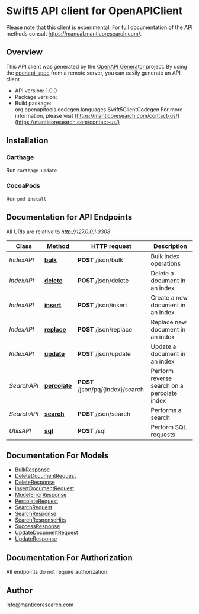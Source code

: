 # Swift5 API client for OpenAPIClient

Please note that this client is experimental.
For full documentation of the API methods consult https://manual.manticoresearch.com/.


## Overview
This API client was generated by the [OpenAPI Generator](https://openapi-generator.tech) project.  By using the [openapi-spec](https://github.com/OAI/OpenAPI-Specification) from a remote server, you can easily generate an API client.

- API version: 1.0.0
- Package version: 
- Build package: org.openapitools.codegen.languages.Swift5ClientCodegen
For more information, please visit [https://manticoresearch.com/contact-us/](https://manticoresearch.com/contact-us/)

## Installation

### Carthage

Run `carthage update`

### CocoaPods

Run `pod install`

## Documentation for API Endpoints

All URIs are relative to *http://127.0.0.1:9308*

Class | Method | HTTP request | Description
------------ | ------------- | ------------- | -------------
*IndexAPI* | [**bulk**](docs/IndexAPI.md#bulk) | **POST** /json/bulk | Bulk index operations
*IndexAPI* | [**delete**](docs/IndexAPI.md#delete) | **POST** /json/delete | Delete a document in an index
*IndexAPI* | [**insert**](docs/IndexAPI.md#insert) | **POST** /json/insert | Create a new document in an index
*IndexAPI* | [**replace**](docs/IndexAPI.md#replace) | **POST** /json/replace | Replace new document in an index
*IndexAPI* | [**update**](docs/IndexAPI.md#update) | **POST** /json/update | Update a document in an index
*SearchAPI* | [**percolate**](docs/SearchAPI.md#percolate) | **POST** /json/pq/{index}/search | Perform reverse search on a percolate index
*SearchAPI* | [**search**](docs/SearchAPI.md#search) | **POST** /json/search | Performs a search
*UtilsAPI* | [**sql**](docs/UtilsAPI.md#sql) | **POST** /sql | Perform SQL requests


## Documentation For Models

 - [BulkResponse](docs/BulkResponse.md)
 - [DeleteDocumentRequest](docs/DeleteDocumentRequest.md)
 - [DeleteResponse](docs/DeleteResponse.md)
 - [InsertDocumentRequest](docs/InsertDocumentRequest.md)
 - [ModelErrorResponse](docs/ModelErrorResponse.md)
 - [PercolateRequest](docs/PercolateRequest.md)
 - [SearchRequest](docs/SearchRequest.md)
 - [SearchResponse](docs/SearchResponse.md)
 - [SearchResponseHits](docs/SearchResponseHits.md)
 - [SuccessResponse](docs/SuccessResponse.md)
 - [UpdateDocumentRequest](docs/UpdateDocumentRequest.md)
 - [UpdateResponse](docs/UpdateResponse.md)


## Documentation For Authorization

 All endpoints do not require authorization.


## Author

info@manticoresearch.com

